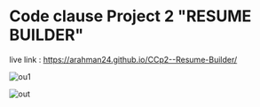 # Code clause Project 2 "RESUME BUILDER"

live link : https://arahman24.github.io/CCp2--Resume-Builder/


![ou1](https://github.com/ARahman24/CCp2/assets/117717123/0e3d1ead-5191-4cbf-8aef-888e717f1262)

![out](https://github.com/ARahman24/CCp2/assets/117717123/42016fa6-62d7-4d4f-8bf0-d13627910a49)
